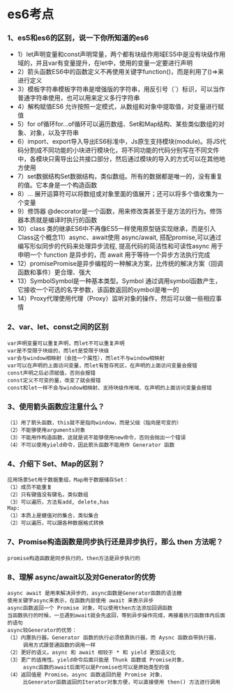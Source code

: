 # es6考点

### 1、es5和es6的区别，说一下你所知道的es6
- 1）let声明变量和const声明常量，两个都有块级作用域ES5中是没有块级作用域的，并且var有变量提升，在let中，使用的变量一定要进行声明
- 2）箭头函数ES6中的函数定义不再使用关键字function()，而是利用了()=>来进行定义
- 3）模板字符串模板字符串是增强版的字符串，用反引号（`）标识，可以当作普通字符串使用，也可以用来定义多行字符串
- 4）解构赋值ES6 允许按照一定模式，从数组和对象中提取值，对变量进行赋值
- 5）for of循环for...of循环可以遍历数组、Set和Map结构、某些类似数组的对象、对象，以及字符串
- 6）import、export导入导出ES6标准中，Js原生支持模块(module)。将JS代码分割成不同功能的小块进行模块化，将不同功能的代码分别写在不同文件中，各模块只需导出公共接口部分，然后通过模块的导入的方式可以在其他地方使用
- 7）set数据结构Set数据结构，类似数组。所有的数据都是唯一的，没有重复的值。它本身是一个构造函数
- 8）... 展开运算符可以将数组或对象里面的值展开；还可以将多个值收集为一个变量
- 9）修饰器 @decorator是一个函数，用来修改类甚至于是方法的行为。修饰器本质就是编译时执行的函数
- 10）class 类的继承ES6中不再像ES5一样使用原型链实现继承，而是引入Class这个概念11）async、await使用 async/await, 搭配promise,可以通过编写形似同步的代码来处理异步流程, 提高代码的简洁性和可读性async 用于申明一个 function 是异步的，而 await 用于等待一个异步方法执行完成
- 12）promisePromise是异步编程的一种解决方案，比传统的解决方案（回调函数和事件）更合理、强大
- 13）SymbolSymbol是一种基本类型。Symbol 通过调用symbol函数产生，它接收一个可选的名字参数，该函数返回的symbol是唯一的
- 14）Proxy代理使用代理（Proxy）监听对象的操作，然后可以做一些相应事情

### 2、var、let、const之间的区别
```
var声明变量可以重复声明，而let不可以重复声明
var是不受限于块级的，而let是受限于块级
var会与window相映射（会挂一个属性），而let不与window相映射
var可以在声明的上面访问变量，而let有暂存死区，在声明的上面访问变量会报错
const声明之后必须赋值，否则会报错
const定义不可变的量，改变了就会报错
const和let一样不会与window相映射、支持块级作用域、在声明的上面访问变量会报错
```
### 3、使用箭头函数应注意什么？
```
（1）用了箭头函数，this就不是指向window，而是父级（指向是可变的）
（2）不能够使用arguments对象
（3）不能用作构造函数，这就是说不能够使用new命令，否则会抛出一个错误
（4）不可以使用yield命令，因此箭头函数不能用作 Generator 函数
```
### 4、介绍下 Set、Map的区别？
```
应用场景Set用于数据重组，Map用于数据储存Set：　
（1）成员不能重复
（2）只有键值没有键名，类似数组
（3）可以遍历，方法有add, delete,has
Map:
（1）本质上是健值对的集合，类似集合
（2）可以遍历，可以跟各种数据格式转换
```
### 7、Promise构造函数是同步执行还是异步执行，那么 then 方法呢？
```
promise构造函数是同步执行的，then方法是异步执行的
```

### 8、理解 async/await以及对Generator的优势
```
async await 是用来解决异步的，async函数是Generator函数的语法糖
使用关键字async来表示，在函数内部使用 await 来表示异步
async函数返回一个 Promise 对象，可以使用then方法添加回调函数
当函数执行的时候，一旦遇到await就会先返回，等到异步操作完成，再接着执行函数体内后面的语句
async较Generator的优势：
（1）内置执行器。Generator 函数的执行必须依靠执行器，而 Aysnc 函数自带执行器，
     调用方式跟普通函数的调用一样
（2）更好的语义。async 和 await 相较于 * 和 yield 更加语义化　　
（3）更广的适用性。yield命令后面只能是 Thunk 函数或 Promise对象，
     async函数的await后面可以是Promise也可以是原始类型的值
（4）返回值是 Promise。async 函数返回的是 Promise 对象，
     比Generator函数返回的Iterator对象方便，可以直接使用 then() 方法进行调用
```